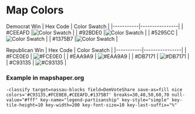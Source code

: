 # Map Colors


Democrat Win
| Hex Code  | Color Swatch   |
|-----------|----------------|
| #CEEAFD   |![Color Swatch](https://place-hold.it/20/CEEAFD/CEEAFD) |
| #92BDE0   |![Color Swatch](https://place-hold.it/20/92BDE0/92BDE0) |
| #5295CC   |![Color Swatch](https://place-hold.it/20/5295CC/5295CC) |
| #1375B7   |![Color Swatch](https://place-hold.it/20/1375B7/1375B7) |

Republican Win
| Hex Code  | Color Swatch   |
|-----------|----------------|
| #FCE0E0   | ![#FCE0E0](https://place-hold.it/20/FCDDDD/FCDDDD) |
| #EAA9A9   | ![#EAA9A9](https://place-hold.it/20/EAA9A9/EAA9A9) |
| #DB7171   | ![#DB7171](https://place-hold.it/20/DB7171/DB7171) |
| #C93135   | ![#C93135](https://place-hold.it/20/C93135/C93135) |

### Example in mapshaper.org
```-classify target=nassau-blocks field=DemVoteShare save-as=fill nice colors='#C93135,#FCE0E0,#CEEAFD,#1375B7' breaks=30,40,50,60,70 null-value="#fff" key-name="legend-partisanship" key-style="simple" key-tile-height=10 key-width=200 key-font-size=10 key-last-suffix="%"```
